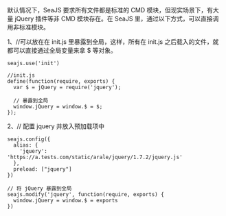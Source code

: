 默认情况下，SeaJS 要求所有文件都是标准的 CMD 模块，但现实场景下，有大量 jQuery 插件等非 CMD 模块存在。在 SeaJS 里，通过以下方式，可以直接调用非标准模块。

1、//可以放在在 init.js 里暴露到全局，这样，所有在 init.js 之后载入的文件，就都可以直接通过全局变量来拿 $ 等对象。

  ```
  seajs.use('init')

  //init.js
  define(function(require, exports) {
  	var $ = jQuery = require('jquery');

  	// 暴露到全局
  	window.jQuery = window.$ = $;
  });
  ```

2、// 配置 jquery 并放入预加载项中
  ```
  seajs.config({
    alias: {
      'jquery': 'https://a.tests.com/static/arale/jquery/1.7.2/jquery.js'
    },
    preload: ["jquery"]
  })

  // 将 jQuery 暴露到全局
  seajs.modify('jquery', function(require, exports) {
    window.jQuery = window.$ = exports
  })
  ```
